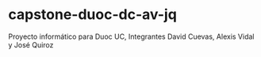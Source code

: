# capstone-duoc-dc-av-jq
Proyecto informático para Duoc UC, Integrantes David Cuevas, Alexis Vidal y José Quiroz
